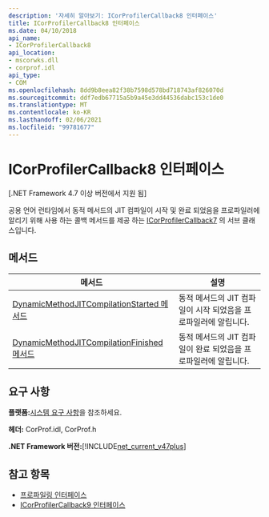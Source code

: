 ```yaml
---
description: '자세히 알아보기: ICorProfilerCallback8 인터페이스'
title: ICorProfilerCallback8 인터페이스
ms.date: 04/10/2018
api_name:
- ICorProfilerCallback8
api_location:
- mscorwks.dll
- corprof.idl
api_type:
- COM
ms.openlocfilehash: 8dd9b8eea82f38b7598d578bd718743af826070d
ms.sourcegitcommit: ddf7edb67715a5b9a45e3dd44536dabc153c1de0
ms.translationtype: MT
ms.contentlocale: ko-KR
ms.lasthandoff: 02/06/2021
ms.locfileid: "99781677"
---
```

# <a name="icorprofilercallback8-interface"></a>ICorProfilerCallback8 인터페이스

[.NET Framework 4.7 이상 버전에서 지원 됨]  

 공용 언어 런타임에서 동적 메서드의 JIT 컴파일이 시작 및 완료 되었음을 프로파일러에 알리기 위해 사용 하는 콜백 메서드를 제공 하는 [ICorProfilerCallback7](icorprofilercallback7-interface.md) 의 서브 클래스입니다.
  
## <a name="methods"></a>메서드  
  
|메서드|설명|  
|------------|-----------------|  
|[DynamicMethodJITCompilationStarted 메서드](icorprofilercallback8-dynamicmethodjitcompilationstarted-method.md)|동적 메서드의 JIT 컴파일이 시작 되었음을 프로파일러에 알립니다.|  
|[DynamicMethodJITCompilationFinished 메서드](icorprofilercallback8-dynamicmethodjitcompilationfinished-method.md)|동적 메서드의 JIT 컴파일이 완료 되었음을 프로파일러에 알립니다.|  
  
## <a name="requirements"></a>요구 사항  

 **플랫폼:**[시스템 요구 사항](../../get-started/system-requirements.md)을 참조하세요.  
  
 **헤더:** CorProf.idl, CorProf.h  
  
**.NET Framework 버전:**[!INCLUDE[net_current_v47plus](../../../../includes/net-current-v47plus.md)]  

## <a name="see-also"></a>참고 항목

- [프로파일링 인터페이스](profiling-interfaces.md)
- [ICorProfilerCallback9 인터페이스](icorprofilercallback9-interface.md)
